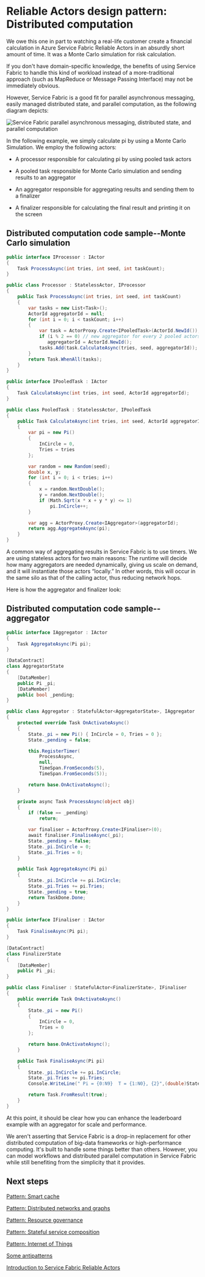 <properties
   pageTitle="Distributed computation pattern | Microsoft Azure"
   description="Service Fabric Reliable Actors are a good fit for parallel asynchronous messaging, easily managed distributed state, and parallel computation."
   services="service-fabric"
   documentationCenter=".net"
   authors="vturecek"
   manager="timlt"
   editor=""/>

<tags
   ms.service="service-fabric"
   ms.devlang="dotnet"
   ms.topic="article"
   ms.tgt_pltfrm="NA"
   ms.workload="NA"
   ms.date="11/14/2015"
   ms.author="vturecek"/>

# Reliable Actors design pattern: Distributed computation
We owe this one in part to watching a real-life customer create a financial calculation in Azure Service Fabric Reliable Actors in an absurdly short amount of time. It was a Monte Carlo simulation for risk calculation.

If you don't have domain-specific knowledge, the benefits of using Service Fabric to handle this kind of workload instead of a more-traditional approach (such as MapReduce or Message Passing Interface) may not be immediately obvious.

However, Service Fabric is a good fit for parallel asynchronous messaging, easily managed distributed state, and parallel computation, as the following diagram depicts:

![Service Fabric parallel asynchronous messaging, distributed state, and parallel computation][1]

In the following example, we simply calculate pi by using a Monte Carlo Simulation. We employ the following actors:

* A processor responsible for calculating pi by using pooled task actors

* A pooled task responsible for Monte Carlo simulation and sending results to an aggregator

* An aggregator responsible for aggregating results and sending them to a finalizer

* A finalizer responsible for calculating the final result and printing it on the screen

## Distributed computation code sample--Monte Carlo simulation

```csharp
public interface IProcessor : IActor
{
    Task ProcessAsync(int tries, int seed, int taskCount);
}

public class Processor : StatelessActor, IProcessor
{
    public Task ProcessAsync(int tries, int seed, int taskCount)
    {
        var tasks = new List<Task>();
        ActorId aggregatorId = null;
        for (int i = 0; i < taskCount; i++)
        {
            var task = ActorProxy.Create<IPooledTask>(ActorId.NewId()); // stateless
            if (i % 2 == 0) // new aggregator for every 2 pooled actors
               aggregatorId = ActorId.NewId();
            tasks.Add(task.CalculateAsync(tries, seed, aggregatorId));
        }
        return Task.WhenAll(tasks);
    }
}

public interface IPooledTask : IActor
{
    Task CalculateAsync(int tries, int seed, ActorId aggregatorId);
}

public class PooledTask : StatelessActor, IPooledTask
{
    public Task CalculateAsync(int tries, int seed, ActorId aggregatorId)
    {
        var pi = new Pi()
        {
            InCircle = 0,
            Tries = tries
        };

        var random = new Random(seed);
        double x, y;
        for (int i = 0; i < tries; i++)
        {
            x = random.NextDouble();
            y = random.NextDouble();
            if (Math.Sqrt(x * x + y * y) <= 1)
                pi.InCircle++;
        }

        var agg = ActorProxy.Create<IAggregator>(aggregatorId);
        return agg.AggregateAsync(pi);
    }
}
```

A common way of aggregating results in Service Fabric is to use timers. We are using stateless actors for two main reasons: The runtime will decide how many aggregators are needed dynamically, giving us scale on demand, and it will instantiate those actors “locally.” In other words, this will occur in the same silo as that of the calling actor, thus reducing network hops.

Here is how the aggregator and finalizer look:

## Distributed computation code sample--aggregator

```csharp
public interface IAggregator : IActor
{
    Task AggregateAsync(Pi pi);
}

[DataContract]
class AggregatorState
{
    [DataMember]
    public Pi _pi;
    [DataMember]
    public bool _pending;
}

public class Aggregator : StatefulActor<AggregatorState>, IAggregator
{
    protected override Task OnActivateAsync()
    {
        State._pi = new Pi() { InCircle = 0, Tries = 0 };
        State._pending = false;

        this.RegisterTimer(
            ProcessAsync,
            null,
            TimeSpan.FromSeconds(5),
            TimeSpan.FromSeconds(5));

        return base.OnActivateAsync();
    }

    private async Task ProcessAsync(object obj)
    {
        if (false == _pending)
            return;

        var finaliser = ActorProxy.Create<IFinaliser>(0);
        await finaliser.FinaliseAsync(_pi);
        State._pending = false;
        State._pi.InCircle = 0;
        State._pi.Tries = 0;
    }

    public Task AggregateAsync(Pi pi)
    {
        State._pi.InCircle += pi.InCircle;
        State._pi.Tries += pi.Tries;
        State._pending = true;
        return TaskDone.Done;
    }
}

public interface IFinaliser : IActor
{
    Task FinaliseAsync(Pi pi);
}

[DataContract]
class FinalizerState
{
    [DataMember]
    public Pi _pi;
}

public class Finaliser : StatefulActor<FinalizerState>, IFinaliser
{
    public override Task OnActivateAsync()
    {
        State._pi = new Pi()
        {
            InCircle = 0,
            Tries = 0
        };

        return base.OnActivateAsync();
    }

    public Task FinaliseAsync(Pi pi)
    {
        State._pi.InCircle += pi.InCircle;
        State._pi.Tries += pi.Tries;
        Console.WriteLine(" Pi = {0:N9}  T = {1:N0}, {2}",(double)State._pi.InCircle / (double)State._pi.Tries * 4.0, State._pi.Tries, State._pi.InCircle);

        return Task.FromResult(true);
    }
}
```

At this point, it should be clear how you can enhance the leaderboard example with an aggregator for scale and performance.

We aren't asserting that Service Fabric is a drop-in replacement for other distributed computation of big-data frameworks or high-performance computing. It's built to handle some things better than others. However, you can model workflows and distributed parallel computation in Service Fabric while still benefiting from the simplicity that it provides.

## Next steps
[Pattern: Smart cache](service-fabric-reliable-actors-pattern-smart-cache.md)

[Pattern: Distributed networks and graphs](service-fabric-reliable-actors-pattern-distributed-networks-and-graphs.md)

[Pattern: Resource governance](service-fabric-reliable-actors-pattern-resource-governance.md)

[Pattern: Stateful service composition](service-fabric-reliable-actors-pattern-stateful-service-composition.md)

[Pattern: Internet of Things](service-fabric-reliable-actors-pattern-internet-of-things.md)

[Some antipatterns](service-fabric-reliable-actors-anti-patterns.md)

[Introduction to Service Fabric Reliable Actors](service-fabric-reliable-actors-introduction.md)


<!--Image references-->
[1]: ./media/service-fabric-reliable-actors-pattern-distributed-computation/distributed-computation-1.png
